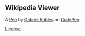 Wikipedia Viewer
----------------


A [Pen](https://codepen.io/garobles/pen/yXoERX) by [Gabriel Robles](https://codepen.io/garobles) on [CodePen](https://codepen.io).

[License](https://codepen.io/garobles/pen/yXoERX/license).